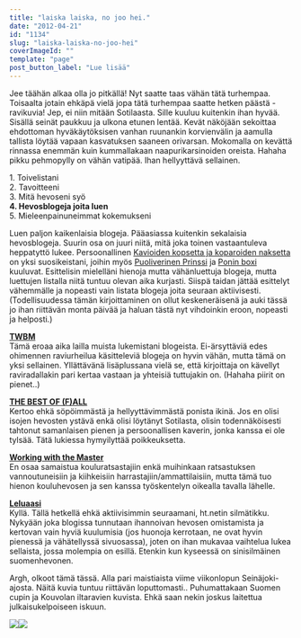 ```yaml
---
title: "laiska laiska, no joo hei."
date: "2012-04-21"
id: "1134"
slug: "laiska-laiska-no-joo-hei"
coverImageId: ""
template: "page"
post_button_label: "Lue lisää"
---
```


Jee täähän alkaa olla jo pitkällä! Nyt saatte taas vähän tätä turhempaa. Toisaalta jotain ehkäpä vielä jopa tätä turhempaa saatte hetken päästä - ravikuvia! Jep, ei niin mitään Sotilaasta. Sille kuuluu kuitenkin ihan hyvää. Sisällä seinät paukkuu ja ulkona etunen lentää. Kevät näköjään sekoittaa ehdottoman hyväkäytöksisen vanhan ruunankin korvienvälin ja aamulla tallista löytää vapaan kasvatuksen saaneen orivarsan. Mokomalla on kevättä rinnassa enemmän kuin kummallakaan naapurikarsinoiden oreista. Hahaha pikku pehmopylly on vähän vatipää. Ihan hellyyttävä sellainen.  
  
1\. Toivelistani  
2\. Tavoitteeni  
3\. Mitä hevoseni syö  
**4\. Hevosblogeja joita luen**  
5\. Mieleenpainuneimmat kokemukseni  
  
Luen paljon kaikenlaisia blogeja. Pääasiassa kuitenkin sekalaisia hevosblogeja. Suurin osa on juuri niitä, mitä joka toinen vastaantuleva heppatyttö lukee. Persoonallinen [Kavioiden kopsetta ja koparoiden naksetta](http://kavioillakoparoilla.blogspot.com/) on yksi suosikeistani, joihin myös [Puoliverinen Prinssi](http://puoliverinenprinssi.blogspot.com/) ja [Ponin boxi](http://poninboxi.blogspot.com/) kuuluvat. Esittelisin mielelläni hienoja mutta vähänluettuja blogeja, mutta luettujen listalla niitä tuntuu olevan aika kurjasti. Siispä taidan jättää esittelyt vähemmälle ja nopeasti vain listata blogeja joita seuraan aktiivisesti. (Todellisuudessa tämän kirjoittaminen on ollut keskeneräisenä ja auki tässä jo ihan riittävän monta päivää ja haluan tästä nyt vihdoinkin eroon, nopeasti ja helposti.)  
  
[**TWBM**](http://twbm.blogspot.com/)  
Tämä eroaa aika lailla muista lukemistani blogeista. Ei-ärsyttäviä edes ohimennen raviurheilua käsitteleviä blogeja on hyvin vähän, mutta tämä on yksi sellainen. Yllättävänä lisäplussana vielä se, että kirjoittaja on kävellyt raviradallakin pari kertaa vastaan ja yhteisiä tuttujakin on. (Hahaha piirit on pienet..)  
  
[**THE BEST OF (F)ALL**](http://kouluponi.blogspot.com/)  
Kertoo ehkä söpöimmästä ja hellyyttävimmästä ponista ikinä. Jos en olisi isojen hevosten ystävä enkä olisi löytänyt Sotilasta, olisin todennäköisesti tahtonut samanlaisen pienen ja persoonallisen kaverin, jonka kanssa ei ole tylsää. Tätä lukiessa hymyilyttää poikkeuksetta.  
  
[**Working with the Master**](http://workingwithmaster.blogspot.com/)  
En osaa samaistua kouluratsastajiin enkä muihinkaan ratsastuksen vannoutuneisiin ja kiihkeisiin harrastajiin/ammattilaisiin, mutta tämä tuo hienon kouluhevosen ja sen kanssa työskentelyn oikealla tavalla lähelle.  
  
[**Leluaasi**](http://leluaasii.blogspot.com/)  
Kyllä. Tällä hetkellä ehkä aktiivisimmin seuraamani, ht.netin silmätikku. Nykyään joka blogissa tunnutaan ihannoivan hevosen omistamista ja kertovan vain hyviä kuulumisia (jos huonoja kerrotaan, ne ovat hyvin pienessä ja vähätellyssä sivuosassa), joten on ihan mukavaa vaihtelua lukea sellaista, jossa molempia on esillä. Etenkin kun kyseessä on sinisilmäinen suomenhevonen.  
  
Argh, olkoot tämä tässä. Alla pari maistiaista viime viikonlopun Seinäjoki-ajosta. Näitä kuvia tuntuu riittävän loputtomasti.. Puhumattakaan Suomen cupin ja Kouvolan iltaravien kuvista. Ehkä saan nekin joskus laitettua julkaisukelpoiseen iskuun.  
  

[![](/images/IMG_0091.png)](http://4.bp.blogspot.com/-NuA0cMB3_zc/T5MdF3FihzI/AAAAAAAAAiY/kNzJrDNAqDI/s1600/IMG_0091.png)[![](/images/IMG_0105.png)](http://2.bp.blogspot.com/-PPxhclBmqG8/T5MdILhXMDI/AAAAAAAAAig/gDM-8z2YTRk/s1600/IMG_0105.png)
